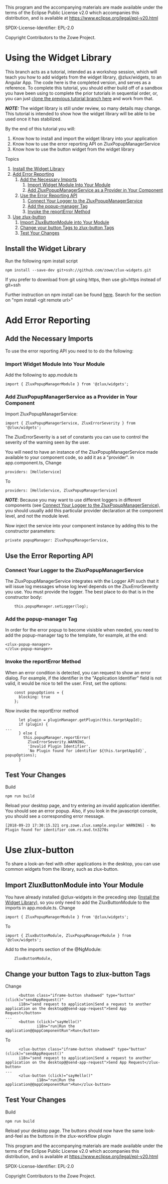 This program and the accompanying materials are
made available under the terms of the Eclipse Public License v2.0 which accompanies
this distribution, and is available at https://www.eclipse.org/legal/epl-v20.html

SPDX-License-Identifier: EPL-2.0

Copyright Contributors to the Zowe Project.
# Using the Widget Library

This branch acts as a tutorial, intended as a workshop session, which will teach you how to add widgets from the widget library, @zlux/widgets, to an Angular App. 
The code here is the completed version, and serves as a reference. To complete this tutorial, you should either build off of a sandbox you have been using to complete the prior tutorials in sequential order, or, you can just [clone the previous tutorial branch here](https://github.com/zowe/sample-app/tree/lab/step-3-app2app-complete) and work from that.

***NOTE:*** The widget library is still under review, so many details may change. This tutorial is intended to show how the widget library will be able to be used once it has stabilized.

By the end of this tutorial you will:
1. Know how to install and import the widget library into your application
1. Know how to use the error reporting API on ZluxPopupManagerService
1. Know how to use the button widget from the widget library

Topics
1. [Install the Widget Library](#install-the-widget-library)
1. [Add Error Reporting](#add-error-reporting)
   1. [Add the Necessary Imports](#add-the-necessary-imports)
      1. [Import Widget Module Into Your Module](#import-widget-module-into-your-module)
      1. [Add ZluxPopupManagerService as a Provider in Your Component](#add-zluxpopupmanagerservice-as-a-provider-in-your-component)
   1. [Use the Error Reporting API](#use-the-error-reporting-api)
      1. [Connect Your Logger to the ZluxPopupManagerService](#connect-your-logger-to-the-zluxpopupmanagerservice)
      1. [Add the popup-manager Tag](#add-the-popup-manager-tag)
      1. [Invoke the reportError Method](#invoke-the-reporterror-method)
1. [Use zlux-button](#use-zlux-button)
   1. [Import ZluxButtonModule into Your Module](#import-zluxbuttonmodule-into-your-module)
   1. [Change your button Tags to zlux-button Tags](#change-your-button-tags-to-zlux-button-tags)
   1. [Test Your Changes](#test-your-changes)

## Install the Widget Library
Run the following npm install script
```
npm install --save-dev git+ssh://github.com/zowe/zlux-widgets.git
```
If you prefer to download from git using https, then use git+https instead of git+ssh

Further instruction on npm install can be found [here](https://docs.npmjs.com/cli/install). Search for the section on "npm install &lt;git remote url&gt;"
# Add Error Reporting
## Add the Necessary Imports
To use the error reporting API you need to to do the following:
### Import Widget Module Into Your Module
Add the following to app.module.ts
```
import { ZluxPopupManagerModule } from '@zlux/widgets';
```
### Add ZluxPopupManagerService as a Provider in Your Component
Import ZluxPopupManagerService:
```
import { ZluxPopupManagerService, ZluxErrorSeverity } from '@zlux/widgets';
```
The ZluxErrorSeverity is a set of constants you can use to control the severity of the warning seen by the user.

You will need to have an instance of the ZluxPopupManagerService made available to your component code, so add it as a "provider". in app.component.ts, Change
```
providers: [HelloService]
```
To
```
providers: [HelloService, ZluxPopupManagerService]
```
***NOTE***: Because you may want to use different loggers in different components (see [Connect Your Logger to the ZluxPopupManagerService](#connect-your-logger-to-the-zluxpopupmanagerservice)), you should usually add this particular provider declaration at the component level, and not the module level.

Now inject the service into your component instance by adding this to the constructor parameters:
```
private popupManager: ZluxPopupManagerService,
```
## Use the Error Reporting API
### Connect Your Logger to the ZluxPopupManagerService
The ZluxPopupManagerService integrates with the Logger API such that it will issue log messages whose log level depends on the ZluxErrorSeverity you use. You must provide the logger. The best place to do that is in the constructor body:
```
    this.popupManager.setLogger(log);
```
### Add the popup-manager Tag
In order for the error popup to become visisble when needed, you need to add the popup-manager tag to the template, for example, at the end:
```
<zlux-popup-manager>
</zlux-popup-manager>
```
### Invoke the reportError Method
When an error condition is detected, you can request to show an error dialog. For example, if the identifier in the "Application Identifier" field is not valid, it would be nice to tell the user.
First, set the options:
```
    const popupOptions = {
      blocking: true
    };
```
Now invoke the reportError method
```
      let plugin = pluginManager.getPlugin(this.targetAppId);
      if (plugin) {
...
      } else {
        this.popupManager.reportError(
          ZluxErrorSeverity.WARNING,
          'Invalid Plugin Identifier',
          `No Plugin found for identifier ${this.targetAppId}`, popupOptions);
      }

```
## Test Your Changes
Build
```
npm run build
```
Reload your desktop page, and try entering an invalid application identifier. You should see an error popup. Also, if you look in the javascript console, you should see a corresponding error message.
```
[2018-09-23 17:30:15.321 org.zowe.zlux.sample.angular WARNING] - No Plugin found for identifier com.rs.mvd.tn3270s
```
# Use zlux-button
To share a look-an-feel with other applications in the desktop, you can use common widgets from the library, such as zlux-button.
## Import ZluxButtonModule into Your Module
You have already installed @zlux-widgets in the preceding step ([Install the Widget Library](#install-the-widget-library)), so you only need to add the ZluxButtonModule to the imports in app.module.ts.
Change
```
import { ZluxPopupManagerModule } from '@zlux/widgets';
```
To
```
import { ZluxButtonModule, ZluxPopupManagerModule } from '@zlux/widgets';
```
Add to the imports section of the @NgModule:
```
    ZluxButtonModule,
```
## Change your button Tags to zlux-button Tags
Change
```
      <button class="iframe-button shadowed" type="button" (click)="sendAppRequest()"
      i18n="send request to application|Send a request to another application on the desktop@@send-app-request">Send App Request</button>
...
      <button (click)="sayHello()"
              i18n="run|Run the application@@appComponentRun">Run</button>
```
To
```
      <zlux-button class="iframe-button shadowed" type="button" (click)="sendAppRequest()"
      i18n="send request to application|Send a request to another application on the desktop@@send-app-request">Send App Request</zlux-button>
...
      <zlux-button (click)="sayHello()"
              i18n="run|Run the application@@appComponentRun">Run</zlux-button>
```
## Test Your Changes
Build
```
npm run build
```
Reload your desktop page. The buttons should now have the same look-and-feel as the buttons in the zlux-workflow plugin

This program and the accompanying materials are
made available under the terms of the Eclipse Public License v2.0 which accompanies
this distribution, and is available at https://www.eclipse.org/legal/epl-v20.html

SPDX-License-Identifier: EPL-2.0

Copyright Contributors to the Zowe Project.
